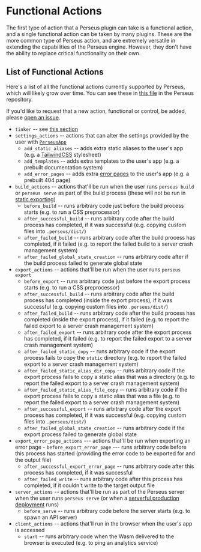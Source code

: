 # Functional Actions

The first type of action that a Perseus plugin can take is a functional action, and a single functional action can be taken by many plugins. These are the more common type of Perseus action, and are extremely versatile in extending the capabilities of the Perseus engine. However, they don't have the ability to replace critical functionality on their own.

## List of Functional Actions

Here's a list of all the functional actions currently supported by Perseus, which will likely grow over time. You can see these in [this file](https://github.com/arctic-hen7/perseus/blob/main/packages/perseus/src/plugins/functional.rs) in the Perseus repository.

If you'd like to request that a new action, functional or control, be added, please [open an issue](https://github.com/arctic-hen7/perseus/issues/new/choose).

-   `tinker` -- see [this section](:reference/plugins/tinker)
-   `settings_actions` -- actions that can alter the settings provided by the user with [`PerseusApp`](:reference/perseus-app)
    -   `add_static_aliases` -- adds extra static aliases to the user's app (e.g. a [TailwindCSS](https://tailwindcss.com) stylesheet)
    -   `add_templates` -- adds extra templates to the user's app (e.g. a prebuilt documentation system)
    -   `add_error_pages` -- adds extra [error pages](:reference/error-pages) to the user's app (e.g. a prebuilt 404 page)
-   `build_actions` -- actions that'll be run when the user runs `perseus build` or `perseus serve` as part of the build process (these will not be run in [static exporting](:reference/exporting))
    -   `before_build` -- runs arbitrary code just before the build process starts (e.g. to run a CSS preprocessor)
    -   `after_successful_build` -- runs arbitrary code after the build process has completed, if it was successful (e.g. copying custom files into `.perseus/dist/`)
    -   `after_failed_build` -- runs arbitrary code after the build process has completed, if it failed (e.g. to report the failed build to a server crash management system)
    -   `after_failed_global_state_creation` -- runs arbitrary code after if the build process failed to generate global state
-   `export_actions` -- actions that'll be run when the user runs `perseus export`
    -   `before_export` -- runs arbitrary code just before the export process starts (e.g. to run a CSS preprocessor)
    -   `after_successful_build` -- runs arbitrary code after the build process has completed (inside the export process), if it was successful (e.g. copying custom files into `.perseus/dist/`)
    -   `after_failed_build` -- runs arbitrary code after the build process has completed (inside the export process), if it failed (e.g. to report the failed export to a server crash management system)
    -   `after_failed_export` -- runs arbitrary code after the export process has completed, if it failed (e.g. to report the failed export to a server crash management system)
    -   `after_failed_static_copy` -- runs arbitrary code if the export process fails to copy the `static` directory (e.g. to report the failed export to a server crash management system)
    -   `after_failed_static_alias_dir_copy` -- runs arbitrary code if the export process fails to copy a static alias that was a directory (e.g. to report the failed export to a server crash management system)
    -   `after_failed_static_alias_file_copy` -- runs arbitrary code if the export process fails to copy a static alias that was a file (e.g. to report the failed export to a server crash management system)
    -   `after_successful_export` -- runs arbitrary code after the export process has completed, if it was successful (e.g. copying custom files into `.perseus/dist/`)
    -   `after_failed_global_state_creation` -- runs arbitrary code if the export process failed to generate global state
-   `export_error_page_actions` --- actions that'll be run when exporting an error page - `before_export_error_page` --- runs arbitrary code before this process has started (providing the error code to be exported for and the output file)
    -   `after_successful_export_error_page` -- runs arbitrary code after this process has completed, if it was successful
    -   `after_failed_write` -- runs arbitrary code after this process has completed, if it couldn't write to the target output file
-   `server_actions` -- actions that'll be run as part of the Perseus server when the user runs `perseus serve` (or when a [serverful production deployment](:reference/deploying/serverful) runs)
    -   `before_serve` -- runs arbitrary code before the server starts (e.g. to spawn an API server)
-   `client_actions` -- actions that'll run in the browser when the user's app is accessed
    -   `start` -- runs arbitrary code when the Wasm delivered to the browser is executed (e.g. to ping an analytics service)
